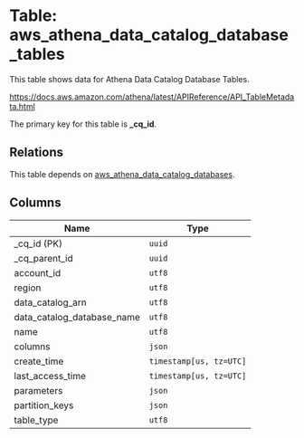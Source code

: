 # Table: aws_athena_data_catalog_database_tables

This table shows data for Athena Data Catalog Database Tables.

https://docs.aws.amazon.com/athena/latest/APIReference/API_TableMetadata.html

The primary key for this table is **_cq_id**.

## Relations

This table depends on [aws_athena_data_catalog_databases](aws_athena_data_catalog_databases.md).

## Columns

| Name          | Type          |
| ------------- | ------------- |
|_cq_id (PK)|`uuid`|
|_cq_parent_id|`uuid`|
|account_id|`utf8`|
|region|`utf8`|
|data_catalog_arn|`utf8`|
|data_catalog_database_name|`utf8`|
|name|`utf8`|
|columns|`json`|
|create_time|`timestamp[us, tz=UTC]`|
|last_access_time|`timestamp[us, tz=UTC]`|
|parameters|`json`|
|partition_keys|`json`|
|table_type|`utf8`|